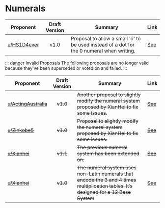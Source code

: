# Numerals

| Proponent                                     | Draft Version | Summary                                                                                                                            | Link                                                                                                              |
| --------------------------------------------- | :-----------: | ---------------------------------------------------------------------------------------------------------------------------------- | ----------------------------------------------------------------------------------------------------------------- |
| [u/HS1D4ever](https://www.reddit.com/u/HS1D4ever) |     v1.0      | Proposal to allow a small 'o' to be used instead of a dot for the 0 numeral when writing. | [See](https://www.reddit.com/r/EncapsulatedLanguage/comments/hvocw9/numeral_zero_when_handwritting/) |

::: danger Invalid Proposals
The following proposals are no longer valid because they've been superseded or voted on and failed.
::: 

| Proponent                                     | Draft Version | Summary                                                                                                                            | Link                                                                                                              |
| --------------------------------------------- | :-----------: | ---------------------------------------------------------------------------------------------------------------------------------- | ----------------------------------------------------------------------------------------------------------------- |
| ~~[u/ActingAustralia](https://www.reddit.com/u/ActingAustralia)~~ |     ~~v1.0~~      | ~~Another proposal to slightly modify the numeral system proposed by XianHei to fix some issues.~~ | ~~[See](https://www.reddit.com/r/EncapsulatedLanguage/comments/htu6c5/another_take_on_the_numeral_system/)~~ |
| ~~[u/Zinkobe5](https://www.reddit.com/u/Zinkobe5)~~ |     ~~v1.0~~      | ~~Proposal to slightly modify the numeral system proposed by XianHei to fix some issues.~~ | ~~[See](https://www.reddit.com/r/EncapsulatedLanguage/comments/htdxrq/proposed_edition_for_numbers_option_c/)~~ |
| ~~[u/Xianhei](https://www.reddit.com/u/Xianhei)~~ |     ~~v1.1~~      | ~~The previous numeral system has been extended on.~~ | ~~[See](https://www.reddit.com/r/EncapsulatedLanguage/comments/hs30jj/advanced_form_of_numeral_system_part_v_arithmetic/)~~ |
| ~~[u/Xianhei](https://www.reddit.com/u/Xianhei)~~ |     ~~v1.0~~      | ~~The numeral system uses non-Latin numerals that encode the 3 and 4 times multiplication tables. It’s designed for a 12 Base System~~ | ~~[See](https://www.reddit.com/r/EncapsulatedLanguage/comments/hfvung/when_encapsulation_is_going_too_far_part_ii/)~~ |

